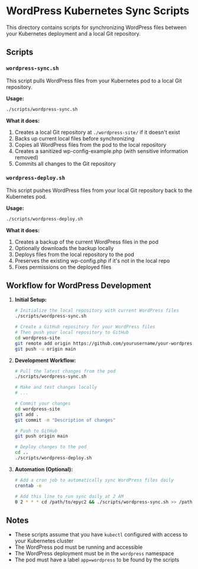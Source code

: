 # WordPress Kubernetes Sync Scripts

This directory contains scripts for synchronizing WordPress files between your Kubernetes deployment and a local Git repository.

## Scripts

### `wordpress-sync.sh`

This script pulls WordPress files from your Kubernetes pod to a local Git repository.

**Usage:**
```bash
./scripts/wordpress-sync.sh
```

**What it does:**
1. Creates a local Git repository at `./wordpress-site/` if it doesn't exist
2. Backs up current local files before synchronizing
3. Copies all WordPress files from the pod to the local repository
4. Creates a sanitized wp-config-example.php (with sensitive information removed)
5. Commits all changes to the Git repository

### `wordpress-deploy.sh`

This script pushes WordPress files from your local Git repository back to the Kubernetes pod.

**Usage:**
```bash
./scripts/wordpress-deploy.sh
```

**What it does:**
1. Creates a backup of the current WordPress files in the pod
2. Optionally downloads the backup locally
3. Deploys files from the local repository to the pod
4. Preserves the existing wp-config.php if it's not in the local repo
5. Fixes permissions on the deployed files

## Workflow for WordPress Development

1. **Initial Setup:**
   ```bash
   # Initialize the local repository with current WordPress files
   ./scripts/wordpress-sync.sh
   
   # Create a GitHub repository for your WordPress files
   # Then push your local repository to GitHub
   cd wordpress-site
   git remote add origin https://github.com/yourusername/your-wordpress-repo.git
   git push -u origin main
   ```

2. **Development Workflow:**
   ```bash
   # Pull the latest changes from the pod
   ./scripts/wordpress-sync.sh
   
   # Make and test changes locally
   # ...
   
   # Commit your changes
   cd wordpress-site
   git add .
   git commit -m "Description of changes"
   
   # Push to GitHub
   git push origin main
   
   # Deploy changes to the pod
   cd ..
   ./scripts/wordpress-deploy.sh
   ```

3. **Automation (Optional):**
   ```bash
   # Add a cron job to automatically sync WordPress files daily
   crontab -e
   
   # Add this line to run sync daily at 2 AM
   0 2 * * * cd /path/to/epyc2 && ./scripts/wordpress-sync.sh >> /path/to/log/wordpress-sync.log 2>&1
   ```

## Notes

- These scripts assume that you have `kubectl` configured with access to your Kubernetes cluster
- The WordPress pod must be running and accessible
- The WordPress deployment must be in the `wordpress` namespace
- The pod must have a label `app=wordpress` to be found by the scripts 